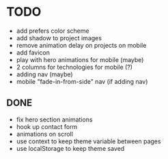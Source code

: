 # TODO

- add prefers color scheme
- add shadow to project images
- remove animation delay on projects on mobile
- add favicon
- play with hero animations for mobile (maybe)
- 2 columns for technologies for mobile (?)
- adding nav (maybe)
- mobile "fade-in-from-side" nav (if adding nav)

## DONE

- fix hero section animations
- hook up contact form
- animations on scroll
- use context to keep theme variable between pages
- use localStorage to keep theme saved
